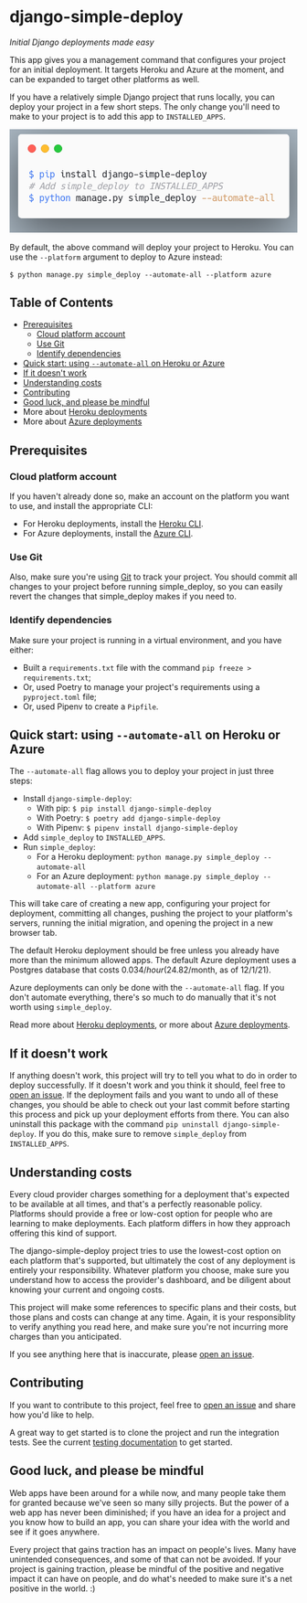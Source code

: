 django-simple-deploy
===

*Initial Django deployments made easy*

This app gives you a management command that configures your project for an initial deployment. It targets Heroku and Azure at the moment, and can be expanded to target other platforms as well.

If you have a relatively simple Django project that runs locally, you can deploy your project in a few short steps. The only change you'll need to make to your project is to add this app to `INSTALLED_APPS`.

![Simplest example of how to use django-simple-deploy](assets/simplest_example.png)

By default, the above command will deploy your project to Heroku. You can use the `--platform` argument to deploy to Azure instead:

```
$ python manage.py simple_deploy --automate-all --platform azure
```

Table of Contents
---

- [Prerequisites](#prerequisites)
    - [Cloud platform account](#cloud-platform-account)
    - [Use Git](#use-git)
    - [Identify dependencies](#identify-dependencies)
- [Quick start: using `--automate-all` on Heroku or Azure](#quick-start-using---automate-all-on-heroku-or-azure)
- [If it doesn't work](#if-it-doesnt-work)
- [Understanding costs](#understanding-costs)
- [Contributing](#contributing)
- [Good luck, and please be mindful](#good-luck-and-please-be-mindful)
- More about [Heroku deployments](docs/heroku_deployments.md)
- More about [Azure deployments](docs/azure_deployments.md)

Prerequisites
---

### Cloud platform account

If you haven't already done so, make an account on the platform you want to use, and install the appropriate CLI:

- For Heroku deployments, install the [Heroku CLI](https://devcenter.heroku.com/articles/heroku-cli).
- For Azure deployments, install the [Azure CLI](https://docs.microsoft.com/en-us/cli/azure/install-azure-cli).

### Use Git

Also, make sure you're using [Git](https://git-scm.com) to track your project. You should commit all changes to your project before running simple_deploy, so you can easily revert the changes that simple_deploy makes if you need to.

### Identify dependencies

Make sure your project is running in a virtual environment, and you have either:

- Built a `requirements.txt` file with the command `pip freeze > requirements.txt`;
- Or, used Poetry to manage your project's requirements using a `pyproject.toml` file;
- Or, used Pipenv to create a `Pipfile`.

Quick start: using `--automate-all` on Heroku or Azure
---

The `--automate-all` flag allows you to deploy your project in just three steps:
- Install `django-simple-deploy`:
    - With pip: `$ pip install django-simple-deploy`
    - With Poetry: `$ poetry add django-simple-deploy`
    - With Pipenv: `$ pipenv install django-simple-deploy`
- Add `simple_deploy` to `INSTALLED_APPS`.
- Run `simple_deploy`:
    - For a Heroku deployment: `python manage.py simple_deploy --automate-all`
    - For an Azure deployment: `python manage.py simple_deploy --automate-all --platform azure`

This will take care of creating a new app, configuring your project for deployment, committing all changes, pushing the project to your platform's servers, running the initial migration, and opening the project in a new browser tab.

The default Heroku deployment should be free unless you already have more than the minimum allowed apps. The default Azure deployment uses a Postgres database that costs $0.034/hour ($24.82/month, as of 12/1/21).

Azure deployments can only be done with the `--automate-all` flag. If you don't automate everything, there's so much to do manually that it's not worth using `simple_deploy`.

Read more about [Heroku deployments](docs/heroku_deployments.md), or more about [Azure deployments]().

If it doesn't work
----

If anything doesn't work, this project will try to tell you what to do in order to deploy successfully. If it doesn't work and you think it should, feel free to [open an issue](https://github.com/ehmatthes/django-simple-deploy/issues). If the deployment fails and you want to undo all of these changes, you should be able to check out your last commit before starting this process and pick up your deployment efforts from there. You can also uninstall this package with the command `pip uninstall django-simple-deploy`. If you do this, make sure to remove `simple_deploy` from `INSTALLED_APPS`.

Understanding costs
---

Every cloud provider charges something for a deployment that's expected to be available at all times, and that's a perfectly reasonable policy. Platforms should provide a free or low-cost option for people who are learning to make deployments. Each platform differs in how they approach offering this kind of support.

The django-simple-deploy project tries to use the lowest-cost option on each platform that's supported, but ultimately the cost of any deployment is entirely your responsibility. Whatever platform you choose, make sure you understand how to access the provider's dashboard, and be diligent about knowing your current and ongoing costs.

This project will make some references to specific plans and their costs, but those plans and costs can change at any time. Again, it is your responsiblity to verify anything you read here, and make sure you're not incurring more charges than you anticipated.

If you see anything here that is inaccurate, please [open an issue](https://github.com/ehmatthes/django-simple-deploy/issues).

Contributing
---

If you want to contribute to this project, feel free to [open an issue](https://github.com/ehmatthes/django-simple-deploy/issues) and share how you'd like to help.

A great way to get started is to clone the project and run the integration tests. See the current [testing documentation](integration_tests/README.md) to get started.

Good luck, and please be mindful
---

Web apps have been around for a while now, and many people take them for granted because we've seen so many silly projects. But the power of a web app has never been diminished; if you have an idea for a project and you know how to build an app, you can share your idea with the world and see if it goes anywhere.

Every project that gains traction has an impact on people's lives. Many have unintended consequences, and some of that can not be avoided. If your project is gaining traction, please be mindful of the positive and negative impact it can have on people, and do what's needed to make sure it's a net positive in the world. :)
